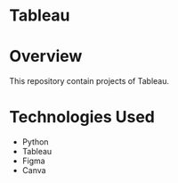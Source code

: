 # Tableau

# Overview
This repository contain projects of Tableau. 

# Technologies Used
* Python
* Tableau
* Figma
* Canva

